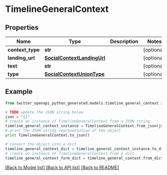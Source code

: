 # TimelineGeneralContext


## Properties

Name | Type | Description | Notes
------------ | ------------- | ------------- | -------------
**context_type** | **str** |  | [optional] 
**landing_url** | [**SocialContextLandingUrl**](SocialContextLandingUrl.md) |  | [optional] 
**text** | **str** |  | [optional] 
**type** | [**SocialContextUnionType**](SocialContextUnionType.md) |  | [optional] 

## Example

```python
from twitter_openapi_python_generated.models.timeline_general_context import TimelineGeneralContext

# TODO update the JSON string below
json = "{}"
# create an instance of TimelineGeneralContext from a JSON string
timeline_general_context_instance = TimelineGeneralContext.from_json(json)
# print the JSON string representation of the object
print TimelineGeneralContext.to_json()

# convert the object into a dict
timeline_general_context_dict = timeline_general_context_instance.to_dict()
# create an instance of TimelineGeneralContext from a dict
timeline_general_context_form_dict = timeline_general_context.from_dict(timeline_general_context_dict)
```
[[Back to Model list]](../README.md#documentation-for-models) [[Back to API list]](../README.md#documentation-for-api-endpoints) [[Back to README]](../README.md)


